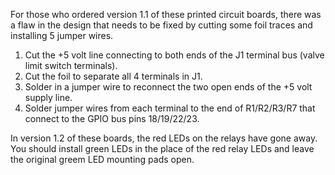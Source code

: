 For those who ordered version 1.1 of these printed circuit boards, there was a flaw in the design that needs to be fixed by cutting some foil traces and installing 5 jumper wires.

1. Cut the +5 volt line connecting to both ends of the J1 terminal bus (valve limit switch terminals).
2. Cut the foil to separate all 4 terminals in J1.
3. Solder in a jumper wire to reconnect the two open ends of the +5 volt supply line.
4. Solder jumper wires from each terminal to the end of R1/R2/R3/R7 that connect to the GPIO bus pins 18/19/22/23.

In version 1.2 of these boards, the red LEDs on the relays have gone away. You should install green LEDs in the place of the red relay LEDs and leave the original greem LED mounting pads open.
